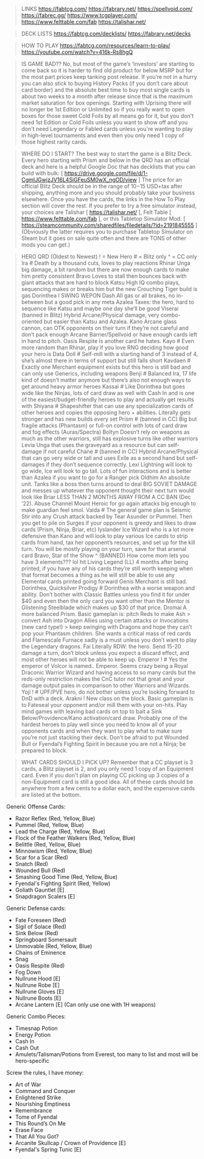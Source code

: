 >LINKS
https://fabtcg.com/
https://fabrary.net/
https://spellvoid.com/
https://fabrec.gg/
https://www.tcgplayer.com/
https://www.felttable.com/fab
https://talishar.net/

>DECK LISTS
https://fabtcg.com/decklists/
https://fabrary.net/decks
 
>HOW TO PLAY
https://fabtcg.com/resources/learn-to-play/
https://youtube.com/watch?v=416k-Rs8hgQ
 
>IS GAME BAD??
No, but most of the game’s ‘investors’ are starting to come back so it is harder to find old product for below MSRP but for the most part prices keep tanking post release. If you’re not in a hurry you can also stick to buying History Packs (if you don’t care about card border) and the absolute best time to buy most single cards is about two weeks to a month after release since that is the maximum market saturation for box openings. Starting with Uprising there will no longer be 1st Edition or Unlimited so if you really want to open boxes for those sweet Cold Foils by all means go for it, but you don't need 1st Edition or Cold Foils unless you want to show off and you don't need Legendary or Fabled cards unless you're wanting to play in high-level tournaments and even then you only need 1 copy of those highest rarity cards.

>WHERE DO I START?
The best way to start the game is a Blitz Deck. Every hero starting with Prism and below in the QRD has an official deck and here is a helpful Google Doc that has decklists that you can build with bulk: [ https://drive.google.com/file/d/1-CgmIJGwjzJV16L4SjGFeuSM0wX_ngOD/view ] The price for an official Blitz Deck should be in the range of $10-$15 USD+tax after shipping, anything more and you should probably take your business elsewhere. Once you have the cards, the links in the How To Play section will cover the rest.
If you prefer to try a free simulator instead, your choices are Talishar [ https://talishar.net/ ], Felt Table [ https://www.felttable.com/fab ], or this Tabletop Simulator Mod. [ https://steamcommunity.com/sharedfiles/filedetails/?id=2191845555 ] (Obviously the latter requires you to purchase Tabletop Simulator on Steam but it goes on sale quite often and there are TONS of other mods you can get.)

>HERO QRD (Oldest to Newest) ! = New Hero # = Blitz only ^ = CC only
>Ira #
Death by a thousand cuts, loves to play reactions
>Rhinar
Unga big damage, a bit random but there are now enough cards to make him pretty consistent 
>Bravo
Loves to stall then bounces back with giant attacks that are hard to block
>Katsu
High IQ combo plays, sequencing makes or breaks him but the new Crouching Tiger build is gas
>Dorinthea
I SWING WEPON
>Dash
All gas or all brakes, no in-between but a good pick in any meta
>Azalea
Taxes: the hero, hard to sequence like Katsu and maybe one day she’ll be good
>Viserai (banned in Blitz)
Hybrid Arcane/Physical damage, very combo-oriented but easier than Katsu and Azalea.
>Kano
Arcane glass cannon, can OTK opponents on their turn if they’re not careful and don’t pack enough Arcane Barrier/Spellvoid or have enough cards left in hand to pitch. Oasis Respite is another card he hates.
>Kayo #
Even more random than Rhinar, play if you love RNG deciding how good your hero is
>Data Doll #
Self-mill with a starting hand of 3 instead of 4, she’s almost there in terms of support but still falls short 
>Kavdaen #
Exactly one Merchant equipment exists but this hero is still bad and can only use Generics, including weapons
>Benji #
Balanced Ira, 17 life kind of doesn’t matter anymore but there’s also not enough ways to get around heavy armor heroes
>Kassai #
Like Dorinthea but goes wide like the Ninjas, lots of card draw as well with Cash In and is one of the easiest/budget-friendly heroes to play and actually get results with
>Shiyana #
Shapeshifter that can use any specialization cards of other heroes and copies the opposing hero + abilities. Literally gets stronger and has new builds every set
>Prism # (banned in CC)
Big but fragile attacks (Phantasm) or full-on control with lots of card draw and fog effects (Auras/Spectra)
>Boltyn
Doesn’t rely on weapons as much as the other warriors, still has explosive turns like other warriors
>Levia
Unga that uses the graveyard as a resource but can self-damage if not careful
>Chane # (banned in CC)
Hybrid Arcane/Physical that can go very wide or tall and uses Exile as a second hand but self-damages if they don’t sequence correctly.
>Lexi
Lightning will look to go wide, Ice will look to go tall. Lots of fun interactions and is better than Azalea if you want to go for a Ranger pick
>Oldhim
An absolute unit. Tanks like a boss then turns around to deal BIG SOVIET DAMAGE and messes up whatever the opponent thought their next turn would look like
>Briar
LESS THAN 2 MONTHS AWAY FROM A CC BAN (Dec ‘22). Abuse Channel Mount Heroic for go again attacks big enough to make guardian feel smol.
>Valda #
The general game plan is Seismic Stir into any Crush attack backed by Tear Asunder or Pummel. Then you get to pile on Surges if your opponent is greedy and likes to draw cards (Prism, Ninja, Briar, etc)
>Iyslander
Ice Wizard who is a lot more defensive than Kano and will look to play various Ice cards to strip cards from hand, tax her opponent’s resources, and set up for the kill turn. You will be mostly playing on your turn, save for that arsenal card
>Bravo, Star of the Show ^ (BANNED)
How come mom lets you have 3 elements??? lol hit Living Legend (LL) 4 months after being printed, if you have any of his cards they’re still worth keeping when that format becomes a thing as he will still be able to use any Elemental cards printed going forward
>Genis
Merchant is still bad.
>Dorinthea, Quicksilver Prodigy #
Dorinthea with a worse weapon and ability. Don’t bother with Classic Battles unless you find it for under $40 and even then the only card you want other than the Mentor is Glistening Steelblade which makes up $30 of that price.
>Dromai
A more balanced Prism. Basic gameplan is: pitch Reds to make Ash > convert Ash into Dragon Allies using certain attacks or Invocations (new card type!) > keep swinging with Dragons and hope they can’t pop your Phantasm children. She wants a critical mass of red cards and Flamescale Furnace sadly is a must unless you don’t want to play the Legendary dragons.
>Fai 
Literally RDW: the hero. Send 15-20 damage a turn, don’t block unless you expect a discard effect, and most other heroes will not be able to keep up.
>Emperor ! #
Yes the emperor of Volcor is named.. Emperor. Seems crazy being a Royal Draconic Warrior Wizard and having access to so many cards but the reds-only restriction makes the CnC tutor not that great and your damage output pales in comparison to other Warriors and Wizards.
>Yoji ! #
UPF/PVE hero, do not bother unless you’re looking forward to DnD with a deck.
>Arakni !
New class on the block. Basic gameplan is to Fateseal your opponent and/or mill them with your on-hits. Play mind games with leaving bad cards on top to bait a Sink Below/Providence/Kano activation/card draw. Probably one of the hardest heroes to play well since you need to know all of your opponents cards and when they want to play what to make sure you’re not just stacking their deck. Don’t be afraid to put Wounded Bull or Fyendal’s Fighting Spirit in because you are not a Ninja; be prepared to block.

>WHAT CARDS SHOULD I PICK UP?
Remember that a CC playset is 3 cards, a Blitz playset is 2, and you only need 1 copy of an Equipment card. Even if you don't plan on playing CC picking up 3 copies of a non-Equipment card is still a good idea. All of these cards should be anywhere from a few cents to a dollar each, and the expensive cards are listed at the bottom.

Generic Offense Cards:
- Razor Reflex (Red, Yellow, Blue)
- Pummel (Red, Yellow, Blue)
- Lead the Charge (Red, Yellow, Blue)
- Flock of the Feather Walkers (Red, Yellow, Blue)
- Belittle (Red, Yellow, Blue)
- Minnowism (Red, Yellow, Blue)
- Scar for a Scar (Red)
- Snatch (Red)
- Wounded Bull (Red)
- Smashing Good Time (Red, Yellow, Blue)
- Fyendal's Fighting Spirit (Red, Yellow)
- Goliath Gauntlet [E]
- Snapdragon Scalers [E]

Generic Defense cards:
- Fate Foreseen (Red)
- Sigil of Solace (Red)
- Sink Below (Red)
- Springboard Somersault
- Unmovable (Red, Yellow, Blue)
- Chains of Eminence
- Snag
- Oasis Respite (Red)
- Fog Down
- Nullrune Hood [E]
- Nullrune Robe [E]
- Nullrune Gloves [E]
- Nullrune Boots [E]
- Arcane Lantern [E] (Can only use one with 1H weapons)

Generic Combo Pieces:
- Timesnap Potion
- Energy Potion
- Cash In
- Cash Out
- Amulets/Talisman/Potions from Everest, too many to list and most will be hero-specific

Screw the rules, I have money:
- Art of War
- Command and Conquer
- Enlightened Strike
- Nourishing Emptiness
- Remembrance
- Tome of Fyendal
- This Round’s On Me
- Erase Face
- That All You Got?
- Arcanite Skullcap / Crown of Providence [E]
- Fyendal's Spring Tunic [E]